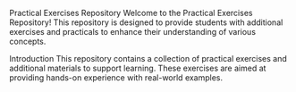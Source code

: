Practical Exercises Repository
Welcome to the Practical Exercises Repository! This repository is designed to provide students with additional exercises and practicals to enhance their understanding of various concepts.

Introduction
This repository contains a collection of practical exercises and additional materials to support learning. These exercises are aimed at providing hands-on experience with real-world examples.
